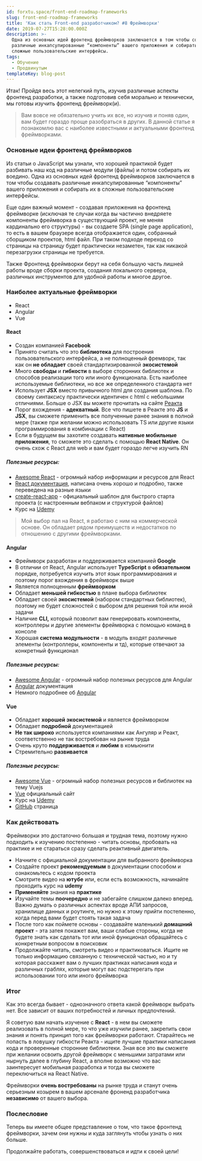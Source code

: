 ```yaml
---
id: forxtu.space/front-end-roadmap-frameworks
slug: front-end-roadmap-frameworks
title: 'Как стать Front-end разработчиком? #8 Фреймворки'
date: 2019-07-27T15:28:00.000Z
description: >-
  Одна из основных идей фронтенд фреймворков заключается в том чтобы создавать
  различные инкапсулированные “компоненты” вашего приложения и собирать их в
  сложные пользовательские интерфейсы.
tags:
  - Обучение
  - Продвинутым
templateKey: blog-post
---
```

Итак! Пройдя весь этот нелегкий путь, изучив различные аспекты фронтенд разработки, а также подготовив себя морально и технически, мы готовы изучить фронтенд фреймворк(и). 

> Вам вовсе не обязательно учить их все, но изучив и поняв один, вам будет гораздо проще разобраться в других. В данной статье я познакомлю вас с наиболее известными и актуальными фронтенд фреймворками.

### Основные идеи фронтенд фреймворков

Из статьи о JavaScript мы узнали, что хорошей практикой будет разбивать наш код на различные модули (файлы) и потом собирать их воедино. Одна из основных идей фронтенд фреймворков заключается в том чтобы создавать различные инкапсулированные “компоненты” вашего приложения и собирать их в сложные пользовательские интерфейсы.

Еще один важный момент - создавая приложения на фронтенд фреймворке (исключая те случаи когда вы частично внедряете компоненты фреймворка в существующий проект, не меняя кардинально его структуры) - вы создаете SPA (single page application), то есть в вашем браузере всегда отображается один, собранный сборщиком проектов, html файл. При таком подходе переход со страницы на страницу будет практически незаметен, так как никакой перезагрузки страницы не требуется.

Также Фронтенд фреймворки берут на себя большую часть лишней работы вроде сборки проекта, создания локального сервера, различных инструментов для удобной работы и многое другое.

### Наиболее актуальные фреймворки

* React
* Angular
* Vue

#### React

* Создан компанией **Facebook**
* Принято считать что это **библиотека** для построения пользовательского интерфейса, а не полноценный фремворк, так как он **не обладает** своей стандартизированной **экосистемой**
* Много **свободы** и **гибкости** в выборе сторонних библиотек и способов реализации того или иного функционала. Есть наиболее используемые библиотеки, но все же определенного стандарта нет
* Использует **JSX** вместо привычного html для создания шаблона. По своему синтаксису практически идентичен с html с небольшими отличиями. Больше о JSX вы можете прочитать на сайте <a href="https://reactjs.org/docs/introducing-jsx.html" target="_blank">Реакта</a>
* Порог вхождения - **адекватный**. Все что пишете в Реакте это **JS** и **JSX**, вы сможете применить все полученные ранее знания в полной мере (также при желании можно использовать TS или другие языки программирования в комбинации с React)
* Если в будущем вы захотите создавать **нативные мобильные приложения**, то сможете это сделать с помощью **React Native**. Он очень схож с React для web и вам будет гораздо легче изучить RN

##### Полезные ресурсы:

* <a href="https://github.com/enaqx/awesome-react" target="_blank">Awesome React</a> - огромный набор информации и ресурсов для React
* <a href="https://reactjs.org" target="_blank">React документация</a>, написана очень хорошо и подробно, также переведена на разные языки
* <a href="https://github.com/facebook/create-react-app" target="_blank">create-react-app</a> - официальный шаблон для быстрого старта проекта (с настроенным вебпаком и структурой файлов)
* Курс на <a href="https://www.udemy.com/react-the-complete-guide-incl-redux" target="_blank">Udemy</a>

> Мой выбор пал на React, я работаю с ним на коммерческой основе. Он обладает рядом преимуществ и недостатков по отношению с другими фреймворками.

#### Angular

* Фреймворк разработан и поддерживается компанией **Google**
* В отличии от React, Angular использует **TypeScript** в **обязательном** порядке, потребуется изучить этот язык программирования и поэтому порог вхождения в фреймворк выше
* Является полноценным **фреймворком**
* Обладает **меньшей гибкостью** в плане выбора библиотек
* Обладает своей **экосистемой** (набором стандартных библиотек), поэтому не будет сложностей с выбором для решения той или иной задачи
* Наличие **CLI,** который позволит вам генерировать компоненты, контроллеры и другие элементы фреймворка с помощью команд в консоле
* Хорошая **система модульности** - в модуль входят различные элементы (контроллеры, компоненты и тд), которые отвечают за конкретный функционал

##### Полезные ресурсы:

* <a href="https://github.com/PatrickJS/awesome-angular" target="_blank">Awesome Angular</a> - огромный набор полезных ресурсов для Angular
* <a href="https://angular.io/docs" target="_blank">Angular</a> документация
* Немного подробнее об <a href="https://habr.com/ru/company/infowatch/blog/328044/" target="_blank">Angular</a>

#### Vue

* Обладает **хорошей экосистемой** и является фреймворком
* Обладает **подробной** документацией
* **Не так широко** используется компаниями как Ангуляр и Реакт, соответственно не так востребован на рынке труда
* Очень круто **поддерживается** и **любим** в комьюнити
* Стремительно **развивается** 

##### Полезные ресурсы:

* <a href="https://github.com/vuejs/awesome-vue" target="_blank">Awesome Vue</a> - огромный набор полезных ресурсов и библиотек на тему Vuejs
* <a href="https://vuejs.org" target="_blank">Vue</a> официальный сайт
* Курс на <a href="https://www.udemy.com/vuejs-2-the-complete-guide/" target="_blank">Udemy</a>
* <a href="https://github.com/vuejs/vue" target="_blank">GitHub</a> страница

### Как действовать

Фреймворки это достаточно большая и трудная тема, поэтому нужно подходить к изучению постепенно - читать основы, пробовать на практике и не стараться сразу сделать реактивный двигатель. 

* Начните с официальной документации для выбранного фреймворка
* Создайте проект **рекомендуемым** в документации способом и ознакомьтесь с кодом проекта
* Смотрите видео на **ютубе** или, если есть возможность, начинайте проходить курс на **udemy**
* **Применяйте** знания на **практике**
* Изучайте темы **поочередно** и не забегайте слишком далеко вперед. Важно думать о различных аспектах вроде АПИ запросов, хранилище данных и роутинге, но нужно к этому прийти постепенно, когда перед вами будет стоять такая задача
* После того как поймете основы - создавайте маленький **домашний проект** - эта затея покажет вам, ваши слабые стороны, когда не будете знать как сделать тот или иной функционал обращайтесь с конкретным вопросом в поисковик
* Продолжайте читать, смотреть видео и практиковаться. Ищите не только информацию связанную с технической частью, но и ту которая расскажет вам о лучших практиках написания кода и различных граблях, которые могут вас подстерегать при использовании того или иного фреймворка

### Итог

Как это всегда бывает - однозначного ответа какой фреймворк выбрать нет. Все зависит от ваших потребностей и личных предпочтений. 

Я советую вам начать изучение с **React** - в нем вы сможете реализовать в полной мере, то что уже изучили ранее, закрепить свои знания и понять принцип того как фреймворки работают. Старайтесь не попасть в ловушку гибкости Реакта - ищите лучшие практики написания кода и проверенные сторонние библиотеки. Зная все это вы сможете при желании освоить другой фреймворк с меньшими затратами или нырнуть далее в глубину React, а вполне возможно что вас заинтересует мобильная разработка и тогда вы сможете переключиться на React Native. 

Фреймворки **очень востребованы** на рынке труда и станут очень серьезным козырем в вашем арсенале фроненд разработчика **независимо** от вашего выбора.

### Послесловие

Теперь вы имеете общее представление о том, что такое фронтенд фреймворки, зачем они нужны и куда заглянуть чтобы узнать о них больше.

Продолжайте работать, совершенствоваться и идти к своей цели!
